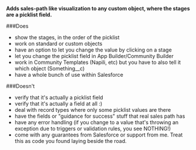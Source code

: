 **Adds sales-path like visualization to any custom object, where the stages are a picklist field.**

###Does

* show the stages, in the order of the picklist
* work on standard or custom objects
* have an option to let you change the value by clicking on a stage
* let you change the picklist field in App Builder/Community Builder
* work in Community Templates (Napili, etc) but you have to also tell it which object (Something__c)
* have a whole bunch of use within Salesforce

###Doesn't

* verify that it's actually a picklist field
* verify that it's actually a field at all :)
* deal with record types where only some picklist values are there
* have the fields or "guidance for success" stuff that real sales path has
* have any error handling (if you change to a value that's throwing an exception due to triggers or validation rules, you see NOTHING!)
* come with any guarantees from Salesforce or support from me.  Treat this as code you found laying beside the road.